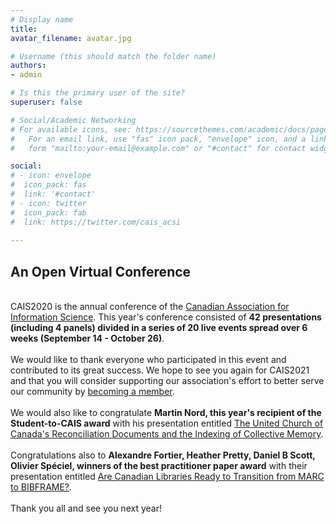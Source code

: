 ```yaml
---
# Display name
title: 
avatar_filename: avatar.jpg

# Username (this should match the folder name)
authors:
- admin

# Is this the primary user of the site?
superuser: false

# Social/Academic Networking
# For available icons, see: https://sourcethemes.com/academic/docs/page-builder/#icons
#   For an email link, use "fas" icon pack, "envelope" icon, and a link in the
#   form "mailto:your-email@example.com" or "#contact" for contact widget.

social:
# - icon: envelope
#  icon_pack: fas
#  link: '#contact'
# - icon: twitter
#  icon_pack: fab
#  link: https://twitter.com/cais_acsi
  
---
```


## An **Open** Virtual Conference  
  \
CAIS2020 is the annual conference of the [Canadian Association for Information Science](http://cais-acsi.ca). 
This year's conference consisted of **42 presentations (including 4 panels) divided in a series of 20 live events spread over 6 weeks (September 14 - October 26)**.<br><br>
We would like to thank everyone who participated in this event and contributed to its great success. We hope to see you again for CAIS2021 and that you will consider supporting our association's 
effort to better serve our community by [becoming a member](http://cais-acsi.ca/membership/).
<br><br>
We would also like to congratulate **Martin Nord, this year's recipient of the Student-to-CAIS award** with his presentation entitled [The United Church of Canada's Reconciliation Documents and the Indexing of Collective Memory](https://www.cais2020.ca/talk/the-united-church-of-canadas-reconciliation-documents/). <br><br>
Congratulations also to **Alexandre Fortier, Heather Pretty, Daniel B Scott, Olivier Spéciel, winners of the best practitioner paper award** with their presentation entitled [Are Canadian Libraries Ready to Transition from MARC to BIBFRAME?](https://www.cais2020.ca/talk/are-canadian-libraries-ready-to-transition-from-marc-to-bibframe/).
<br><br>
Thank you all and see you next year!